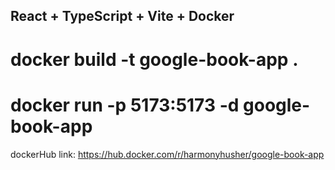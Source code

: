 ## React + TypeScript + Vite + Docker
# docker build -t google-book-app .
# docker run -p 5173:5173 -d google-book-app
dockerHub link: https://hub.docker.com/r/harmonyhusher/google-book-app
